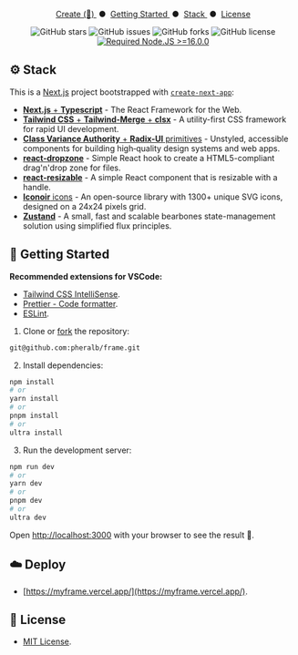 <div align="center">

<!-- <a href="https://myframe.vercel.app" target="_blank">
<img src="public/images/github_readme.png" alt="Screenshot" />
</a> -->

</p>

<div align="center">
    <a href="https://myframe.vercel.app/" target="_blank">
        Create (🚧)
    </a>
    <span>&nbsp;●&nbsp;</span>
    <a href="#-getting-started">
        Getting Started
    </a>
    <span>&nbsp;●&nbsp;</span>
    <a href="#-stack">
        Stack
    </a>
    <span>&nbsp;●&nbsp;</span>
    <a href="#-license">
        License
    </a>
</div>

</p>

![GitHub stars](https://img.shields.io/github/stars/pheralb/frame)
![GitHub issues](https://img.shields.io/github/issues/pheralb/frame)
![GitHub forks](https://img.shields.io/github/forks/pheralb/frame)
![GitHub license](https://img.shields.io/github/license/pheralb/frame)
[![Required Node.JS >=16.0.0](https://img.shields.io/static/v1?label=node&message=%20%3E=16.0.0&logo=node.js&color=3f893e)](https://nodejs.org/about/releases)

</div>

## ⚙️ Stack

This is a [Next.js](https://nextjs.org/) project bootstrapped with [`create-next-app`](https://github.com/vercel/next.js/tree/canary/packages/create-next-app):

- [**Next.js** + **Typescript**](https://nextjs.org/) - The React Framework for the Web.
- [**Tailwind CSS** + **Tailwind-Merge** + **clsx**](https://tailwindcss.com/) - A utility-first CSS framework for rapid UI development.
- [**Class Variance Authority** + **Radix-UI** primitives](https://www.radix-ui.com/) - Unstyled, accessible components for building high‑quality design systems and web apps.
- [**react-dropzone**](https://react-dropzone.js.org/) - Simple React hook to create a HTML5-compliant drag'n'drop zone for files.
- [**react-resizable**](https://github.com/react-grid-layout/react-resizable) - A simple React component that is resizable with a handle.
- [**Iconoir** icons](https://iconoir.com/) - An open-source library with 1300+ unique SVG icons, designed on a 24x24 pixels grid.
- [**Zustand**](https://zustand-demo.pmnd.rs/) - A small, fast and scalable bearbones state-management solution using simplified flux principles.

## 🚀 Getting Started

**Recommended extensions for VSCode:**

- [Tailwind CSS IntelliSense](https://marketplace.visualstudio.com/items?itemName=bradlc.vscode-tailwindcss).
- [Prettier - Code formatter](https://marketplace.visualstudio.com/items?itemName=esbenp.prettier-vscode).
- [ESLint](https://marketplace.visualstudio.com/items?itemName=dbaeumer.vscode-eslint).

1. Clone or [fork](https://github.com/pheralb/frame/fork) the repository:

```bash
git@github.com:pheralb/frame.git
```

2. Install dependencies:

```bash
npm install
# or
yarn install
# or
pnpm install
# or
ultra install
```

3. Run the development server:

```bash
npm run dev
# or
yarn dev
# or
pnpm dev
# or
ultra dev
```

Open [http://localhost:3000](http://localhost:3000) with your browser to see the result 🚀.

## ☁️ Deploy

- [https://myframe.vercel.app/](https://myframe.vercel.app/).

## 📄 License

- [MIT License](https://github.com/pheralb/frame/blob/main/LICENSE).
